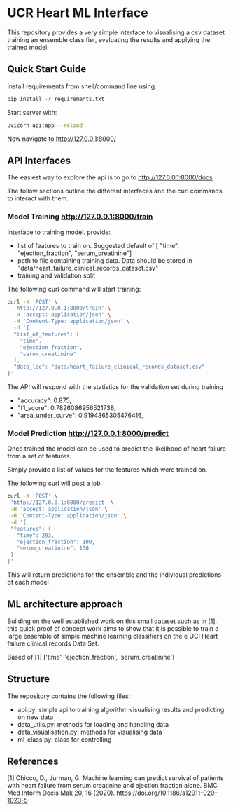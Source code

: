 # UCR Heart ML Interface    
This repository provides a very simple interface to visualising a csv dataset training
 an ensemble classifier, evaluating the results and applying the trained model
 
 ## Quick Start Guide
 Install requirements from shell/command line using:
```bash
pip install -r requirements.txt
```

Start server with:
```bash
uvicorn api:app --reload
```

Now navigate to http://127.0.0.1:8000/

## API Interfaces
The easiest way to explore the api is to go to 
http://127.0.0.1:8000/docs 

The follow sections outline the different interfaces and the curl commands to interact with them.


### Model Training http://127.0.0.1:8000/train
Interface to training model. provide:
 * list of features to train on. Suggested default of
[ "time",  "ejection_fraction", "serum_creatinine"] 
 * path to file containing training data. Data should be stored in 
"data/heart_failure_clinical_records_dataset.csv"
* training and validation split
 

 
The following curl command will start training:
```bash
curl -X 'POST' \
  'http://127.0.0.1:8000/train' \
  -H 'accept: application/json' \
  -H 'Content-Type: application/json' \
  -d '{
  "list_of_features": [
    "time",
    "ejection_fraction",
    "serum_creatinine"
  ],
  "data_loc": "data/heart_failure_clinical_records_dataset.csv"
}'
```

The API will respond with the statistics for the validation set during training
* "accuracy": 0.875,
*  "f1_score": 0.7826086956521738,
* "area_under_curve": 0.9194365305476416,


### Model Prediction http://127.0.0.1:8000/predict
Once trained the model can be used to predict the likelihood of heart failure from a set of features.

Simply provide a list of values for the features which were trained on. 

The following curl will post a job
 ```bash
curl -X 'POST' \
  'http://127.0.0.1:8000/predict' \
  -H 'accept: application/json' \
  -H 'Content-Type: application/json' \
  -d '{
  "features": {
    "time": 293,
    "ejection_fraction": 100,
    "serum_creatinine": 130
  }
}'
```

This will return predictions for the ensemble and the individual predictions of each model

 
 ## ML architecture approach
Building on the well established work on this small dataset such as in [1], this quick proof of concept work aims to 
show that it is possible to train a large ensemble of simple machine learning classifiers on the e UCI Heart failure 
clinical records Data Set. 

Based of [1] ['time', 'ejection_fraction', 'serum_creatinine']
 
 ## Structure
 The repository contains the following files:
 * api.py: simple api to training algorithm visualising results and predicting on new data
 * data_utils.py: methods for loading and handling data
 * data_visualisation.py: methods for visualising data
 * ml_class.py: class for controlling 
 
 ## References 
  [1]  Chicco, D., Jurman, G. Machine learning can predict survival of patients with
   heart failure from serum creatinine and ejection fraction alone. BMC Med Inform
    Decis Mak 20, 16 (2020). https://doi.org/10.1186/s12911-020-1023-5
